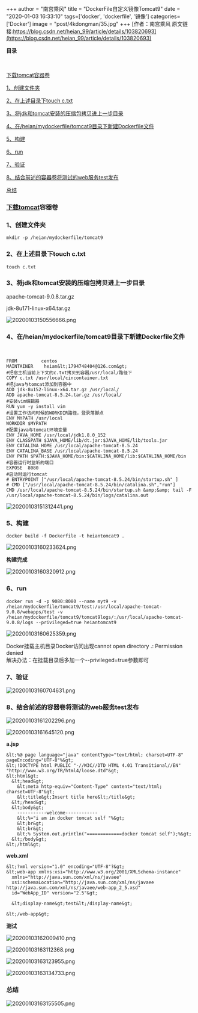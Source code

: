 +++
author = "南宫乘风"
title = "DockerFile自定义镜像Tomcat9"
date = "2020-01-03 16:33:10"
tags=['docker', 'dockerfile', '镜像']
categories=['Docker']
image = "post/4kdongman/35.jpg"
+++
[作者：南宫乘风   原文链接:https://blog.csdn.net/heian_99/article/details/103820693](https://blog.csdn.net/heian_99/article/details/103820693)

**目录**

 

[下载tomcat容器卷](#%E4%B8%8B%E8%BD%BDtomcat%E5%AE%B9%E5%99%A8%E5%8D%B7)

[1、创建文件夹](#1%E3%80%81%E5%88%9B%E5%BB%BA%E6%96%87%E4%BB%B6%E5%A4%B9)

[2、在上述目录下touch c.txt](#2%E3%80%81%E5%9C%A8%E4%B8%8A%E8%BF%B0%E7%9B%AE%E5%BD%95%E4%B8%8Btouch%20c.txt)

[3、将jdk和tomcat安装的压缩包拷贝进上一步目录](#3%E3%80%81%E5%B0%86jdk%E5%92%8Ctomcat%E5%AE%89%E8%A3%85%E7%9A%84%E5%8E%8B%E7%BC%A9%E5%8C%85%E6%8B%B7%E8%B4%9D%E8%BF%9B%E4%B8%8A%E4%B8%80%E6%AD%A5%E7%9B%AE%E5%BD%95)

[4、在/heian/mydockerfile/tomcat9目录下新建Dockerfile文件](#4%E3%80%81%E5%9C%A8%2Fheian%2Fmydockerfile%2Ftomcat9%E7%9B%AE%E5%BD%95%E4%B8%8B%E6%96%B0%E5%BB%BADockerfile%E6%96%87%E4%BB%B6)

[5、构建](#5%E3%80%81%E6%9E%84%E5%BB%BA)

[6、run](#6%E3%80%81run)

[7、验证](#7%E3%80%81%E9%AA%8C%E8%AF%81)

[8、结合前述的容器卷将测试的web服务test发布](#8%E3%80%81%E7%BB%93%E5%90%88%E5%89%8D%E8%BF%B0%E7%9A%84%E5%AE%B9%E5%99%A8%E5%8D%B7%E5%B0%86%E6%B5%8B%E8%AF%95%E7%9A%84web%E6%9C%8D%E5%8A%A1test%E5%8F%91%E5%B8%83)

[总结](#%E6%80%BB%E7%BB%93)

### [下载tomcat](https://github.com/docker-library/tomcat/blob/46fb91d392f48c4e606cb6f845c4be37d6bacffc/9.0/jdk8/corretto/Dockerfile)容器卷

### 1、创建文件夹

```
mkdir -p /heian/mydockerfile/tomcat9
```

### 2、在上述目录下touch c.txt

```
touch c.txt
```

### 3、将jdk和tomcat安装的压缩包拷贝进上一步目录

apache-tomcat-9.0.8.tar.gz

jdk-8u171-linux-x64.tar.gz

![20200103150556666.png](https://img-blog.csdnimg.cn/20200103150556666.png)

### 4、在/heian/mydockerfile/tomcat9目录下新建Dockerfile文件

 

```
FROM         centos
MAINTAINER    heian&lt;1794748404@126.com&gt;
#把宿主机当前上下文的c.txt拷贝到容器/usr/local/路径下
COPY c.txt /usr/local/cincontainer.txt
#把java与tomcat添加到容器中
ADD jdk-8u152-linux-x64.tar.gz /usr/local/
ADD apache-tomcat-8.5.24.tar.gz /usr/local/
#安装vim编辑器
RUN yum -y install vim
#设置工作访问时候的WORKDIR路径，登录落脚点
ENV MYPATH /usr/local
WORKDIR $MYPATH
#配置java与tomcat环境变量
ENV JAVA_HOME /usr/local/jdk1.8.0_152
ENV CLASSPATH $JAVA_HOME/lib/dt.jar:$JAVA_HOME/lib/tools.jar
ENV CATALINA_HOME /usr/local/apache-tomcat-8.5.24
ENV CATALINA_BASE /usr/local/apache-tomcat-8.5.24
ENV PATH $PATH:$JAVA_HOME/bin:$CATALINA_HOME/lib:$CATALINA_HOME/bin
#容器运行时监听的端口
EXPOSE  8080
#启动时运行tomcat
# ENTRYPOINT ["/usr/local/apache-tomcat-8.5.24/bin/startup.sh" ]
# CMD ["/usr/local/apache-tomcat-8.5.24/bin/catalina.sh","run"]
CMD /usr/local/apache-tomcat-8.5.24/bin/startup.sh &amp;&amp; tail -F /usr/local/apache-tomcat-8.5.24/bin/logs/catalina.out
```

![20200103151312441.png](https://img-blog.csdnimg.cn/20200103151312441.png)

### 5、构建

```
docker build -f Dockerfile -t heiantomcat9 .

```

![20200103160233624.png](https://img-blog.csdnimg.cn/20200103160233624.png)

**构建完成**

![20200103160320912.png](https://img-blog.csdnimg.cn/20200103160320912.png)

### 6、run

```
docker run -d -p 9080:8080 --name myt9 -v /heian/mydockerfile/tomcat9/test:/usr/local/apache-tomcat-9.0.8/webapps/test -v /heian/mydockerfile/tomcat9/tomcat9logs/:/usr/local/apache-tomcat-9.0.8/logs --privileged=true heiantomcat9

```

![20200103160625359.png](https://img-blog.csdnimg.cn/20200103160625359.png)

Docker挂载主机目录Docker访问出现cannot open directory .: Permission denied<br> 解决办法：在挂载目录后多加一个--privileged=true参数即可

### 7、验证

![20200103160704631.png](https://img-blog.csdnimg.cn/20200103160704631.png)

### 8、结合前述的容器卷将测试的web服务test发布

![20200103161202296.png](https://img-blog.csdnimg.cn/20200103161202296.png)

![20200103161645120.png](https://img-blog.csdnimg.cn/20200103161645120.png)

**a.jsp**

```
&lt;%@ page language="java" contentType="text/html; charset=UTF-8" pageEncoding="UTF-8"%&gt;
&lt;!DOCTYPE html PUBLIC "-//W3C//DTD HTML 4.01 Transitional//EN" "http://www.w3.org/TR/html4/loose.dtd"&gt;
&lt;html&gt;
  &lt;head&gt;
    &lt;meta http-equiv="Content-Type" content="text/html; charset=UTF-8"&gt;
    &lt;title&gt;Insert title here&lt;/title&gt;
  &lt;/head&gt;
  &lt;body&gt;
    -----------welcome------------
    &lt;%="i am in docker tomcat self "%&gt;
    &lt;br&gt;
    &lt;br&gt;
    &lt;% System.out.println("=============docker tomcat self");%&gt;
  &lt;/body&gt;
&lt;/html&gt;

```

**web.xml**

```
&lt;?xml version="1.0" encoding="UTF-8"?&gt;
&lt;web-app xmlns:xsi="http://www.w3.org/2001/XMLSchema-instance"
  xmlns="http://java.sun.com/xml/ns/javaee"
  xsi:schemaLocation="http://java.sun.com/xml/ns/javaee http://java.sun.com/xml/ns/javaee/web-app_2_5.xsd"
  id="WebApp_ID" version="2.5"&gt;
  
  &lt;display-name&gt;test&lt;/display-name&gt;
 
&lt;/web-app&gt;

```

**测试**

![20200103162009410.png](https://img-blog.csdnimg.cn/20200103162009410.png)

![20200103163112368.png](https://img-blog.csdnimg.cn/20200103163112368.png)

![20200103163123955.png](https://img-blog.csdnimg.cn/20200103163123955.png)

![20200103163134733.png](https://img-blog.csdnimg.cn/20200103163134733.png)

### **总结**

![20200103163155505.png](https://img-blog.csdnimg.cn/20200103163155505.png)
